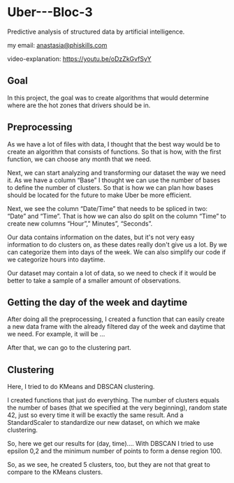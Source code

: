 # Uber---Bloc-3
Predictive analysis of structured data by artificial intelligence.


my email: anastasia@phiskills.com

video-explanation: https://youtu.be/oDzZkGvfSyY

## Goal

In this project, the goal was to create algorithms that would determine where are the hot zones that drivers should be in.

## Preprocessing

As we have a lot of files with data, I thought that the best way would be to create an algorithm that consists of functions. So that is how, with the first function, we can choose any month that we need.

Next, we can start analyzing and transforming our dataset the way we need it.
As we have a column “Base” I thought we can use the number of bases to define the number of clusters. So that is how we can plan how bases should be located for the future to make Uber be more efficient.

Next, we see the column “Date/Time” that needs to be spliced in two: “Date” and “Time”. That is how we can also do split on the column “Time” to create new columns “Hour”,” Minutes”, “Seconds”.

Our data contains information on the dates, but it's not very easy information to do clusters on, as these dates really don't give us a lot. By we can categorize them into days of the week. We can also simplify our code if we categorize hours into daytime.

Our dataset may contain a lot of data, so we need to check if it would be better to take a sample of a smaller amount of observations.

## Getting the day of the week and daytime

After doing all the preprocessing, I created a function that can easily create a new data frame with the already filtered day of the week and daytime that we need. For example, it will be …

After that, we can go to the clustering part.

## Clustering

Here, I tried to do KMeans and DBSCAN clustering.

I created functions that just do everything. The number of clusters equals the number of bases (that we specified at the very beginning), random state 42, just so every time it will be exactly the same result. And a StandardScaler to standardize our new dataset, on which we make clustering.

So, here we get our results for (day, time)….
With DBSCAN I tried to use epsilon 0,2 and the minimum number of points to form a dense region 100. 

So, as we see, he created 5 clusters, too, but they are not that great to compare to the KMeans clusters. 
